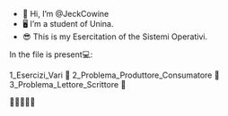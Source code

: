 - 👋 Hi, I’m @JeckCowine
- 🖥 I’m a student of Unina.
- 😎 This is my Esercitation of the Sistemi Operativi.

In the file is present💻:

1_Esercizi_Vari 📃
2_Problema_Produttore_Consumatore 📄
3_Problema_Lettore_Scrittore 📑

<!---
JeckCowine is a ✨❤ special ✨💙 repository because its `README.md` (this file) appears on your GitHub profile.
You can click the Preview link to take a look at your changes.
--->
🦾🙋‍♂️👋🤙